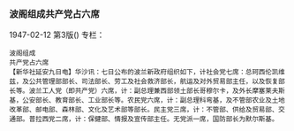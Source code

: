 ### 波阁组成共产党占六席

1947-02-12
第3版()
专栏：

    波阁组成
    共产党占六席
    【新华社延安九日电】华沙讯：七日公布的波兰新政府组织如下，计社会党七席：总珂西伦凯维兹，及公共管理部部长、司法部长、劳工及社会救济部长，航运及对外贸易部主任，以及恢复部长等。波兰工人党（即共产党）六席，计：副总理兼西部领土部长哥穆尔卡，及外长摩塞莱夫斯基，公安部长、教育部长、工业部长等。农民党六席，计：副总理科弯基，及不管部农业及土地改革部、邮电部、森林部、文化及艺术部等部长。民主党三席，计：不管部、供给及贸易部、交通部。普拉西党二席，计：保健部、情报及宣传部主任。无党派一席，国防部长为默尔斯基。
